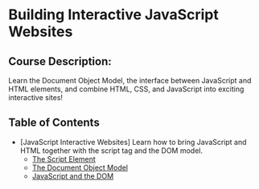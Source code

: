 # Building Interactive JavaScript Websites

## Course Description: 
Learn the Document Object Model, the interface between JavaScript and HTML elements, and combine HTML, CSS, and JavaScript into exciting interactive sites!

## Table of Contents
- [JavaScript Interactive Websites]
Learn how to bring JavaScript and HTML together with the script tag and the DOM model.
	- [The Script Element](contents/The%20Script%20Element.md)
	- [The Document Object Model](contents/)
	- [JavaScript and the DOM](contents/)
